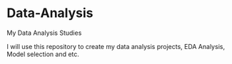 # Data-Analysis
My Data Analysis Studies

I will use this repository to create my data analysis projects, EDA Analysis, Model selection and etc.



